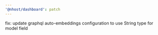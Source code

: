 ```yaml
---
'@nhost/dashboard': patch
---
```


fix: update graphql auto-embeddings configuration to use String type for model field
